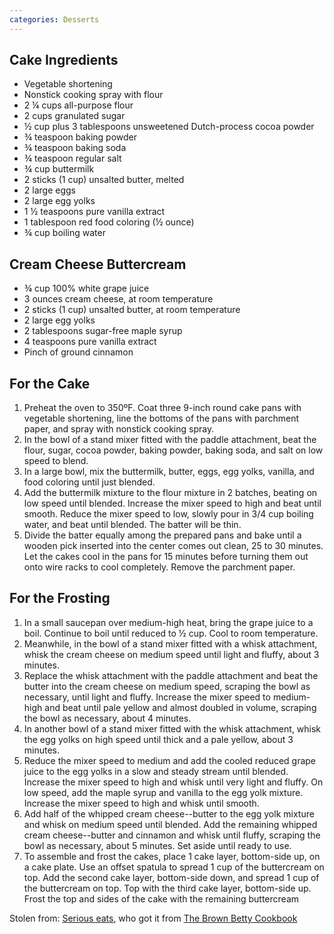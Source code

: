 ```yaml
---
categories: Desserts
---
```


## Cake Ingredients

- Vegetable shortening
- Nonstick cooking spray with flour
- 2 &frac14; cups all-purpose flour
- 2 cups granulated sugar
- &frac12; cup plus 3 tablespoons unsweetened Dutch-process cocoa powder
- &frac34; teaspoon baking powder
- &frac34; teaspoon baking soda
- &frac34; teaspoon regular salt
- &frac34; cup buttermilk
- 2 sticks (1 cup) unsalted butter, melted
- 2 large eggs
- 2 large egg yolks
- 1 &frac12; teaspoons pure vanilla extract
- 1 tablespoon red food coloring (&frac12; ounce)
- &frac34; cup boiling water
 
## Cream Cheese Buttercream

- &frac34; cup 100% white grape juice
- 3 ounces cream cheese, at room temperature
- 2 sticks (1 cup) unsalted butter, at room temperature
- 2 large egg yolks
- 2 tablespoons sugar-free maple syrup
- 4 teaspoons pure vanilla extract
- Pinch of ground cinnamon

## For the Cake

1. Preheat the oven to 350ºF. Coat three 9-inch round cake pans with vegetable shortening, line the bottoms of the pans with parchment paper, and spray with nonstick cooking spray.
2. In the bowl of a stand mixer fitted with the paddle attachment, beat the flour, sugar, cocoa powder, baking powder, baking soda, and salt on low speed to blend.
3. In a large bowl, mix the buttermilk, butter, eggs, egg yolks, vanilla, and food coloring until just blended.
4. Add the buttermilk mixture to the flour mixture in 2 batches, beating on low speed until blended. Increase the mixer speed to high and beat until smooth. Reduce the mixer speed to low, slowly pour in 3/4 cup boiling water, and beat until blended. The batter will be thin.
5. Divide the batter equally among the prepared pans and bake until a wooden pick inserted into the center comes out clean, 25 to 30 minutes. Let the cakes cool in the pans for 15 minutes before turning them out onto wire racks to cool completely. Remove the parchment paper.

## For the Frosting
1. In a small saucepan over medium-high heat, bring the grape juice to a boil. Continue to boil until reduced to &frac12; cup. Cool to room temperature.
7. Meanwhile, in the bowl of a stand mixer fitted with a whisk attachment, whisk the cream cheese on medium speed until light and fluffy, about 3 minutes.
8. Replace the whisk attachment with the paddle attachment and beat the butter into the cream cheese on medium speed, scraping the bowl as necessary, until light and fluffy. Increase the mixer speed to medium-high and beat until pale yellow and almost doubled in volume, scraping the bowl as necessary, about 4 minutes.
9. In another bowl of a stand mixer fitted with the whisk attachment, whisk the egg yolks on high speed until thick and a pale yellow, about 3 minutes.
10. Reduce the mixer speed to medium and add the cooled reduced grape juice to the egg yolks in a slow and steady stream until blended. Increase the mixer speed to high and whisk until very light and fluffy. On low speed, add the maple syrup and vanilla to the egg yolk mixture. Increase the mixer speed to high and whisk until smooth.
11. Add half of the whipped cream cheese--butter to the egg yolk mixture and whisk on medium speed until blended. Add the remaining whipped cream cheese--butter and cinnamon and whisk until fluffy, scraping the bowl as necessary, about 5 minutes. Set aside until ready to use.
12. To assemble and frost the cakes, place 1 cake layer, bottom-side up, on a cake plate. Use an offset spatula to spread 1 cup of the buttercream on top. Add the second cake layer, bottom-side down, and spread 1 cup of the buttercream on top. Top with the third cake layer, bottom-side up. Frost the top and sides of the cake with the remaining buttercream

Stolen from: [Serious eats](http://www.seriouseats.com/recipes/2012/11/red-velvet-layer-cake-with-cream-cheese-frosting-recipe.html), who got it from [The Brown Betty Cookbook](https://www.amazon.com/Brown-Betty-Cookbook-Linda-Hinton/dp/111814435X/?tag=serieats-20)